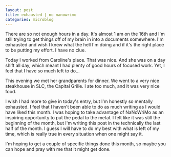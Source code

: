 ```yaml
---
layout: post
title: exhausted | no nanowrimo
categories: microblog
---
```


There are so not enough hours in a day. It's almost 1 am on the 16th and I'm still trying to get things off of my brain in into a documents somewhere. I'm exhausted and wish I knew what the hell I'm doing and if it's the right place to be putting my effort. I have no clue.

Today I worked from Caroline's place. That was nice. And she was on a day shift all day, which meant I had plenty of good hours of focused work. Yet, I feel that I have so much left to do...

This evening we met her grandparents for dinner. We went to a very nice steakhouse in SLC, the Capital Grille. I ate too much, and it was very nice food. 

I wish I had more to give in today's entry, but I'm honestly so mentally exhausted. I feel that I haven't been able to do as much writing as I would have liked this month. I was hoping to take advantage of NaNoWriMo as an inspiring opportunity to put the pedal to the metal. I felt like it was still the beginning of the month, but I'm writing this post in the technically the last half of the month. I guess I will have to do my best with what is left of my time, which is really true in every situation when one might say it. 

I'm hoping to get a couple of specific things done this month, so maybe you can hope and pray with me that it might get done.
